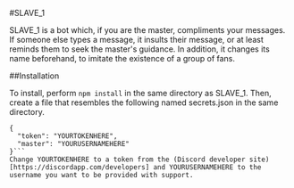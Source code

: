 #SLAVE_1

SLAVE_1 is a bot which, if you are the master, compliments your messages. If someone else types a message, it insults their message, or at least reminds them to seek the master's guidance. In addition, it changes its name beforehand, to imitate the existence of a group of fans.

##Installation

To install, perform ```npm install``` in the same directory as SLAVE_1. Then, create a file that resembles the following named secrets.json in the same directory.
```
{
  "token": "YOURTOKENHERE",
  "master": "YOURUSERNAMEHERE"
}```
Change YOURTOKENHERE to a token from the (Discord developer site)[https://discordapp.com/developers] and YOURUSERNAMEHERE to the username you want to be provided with support.
